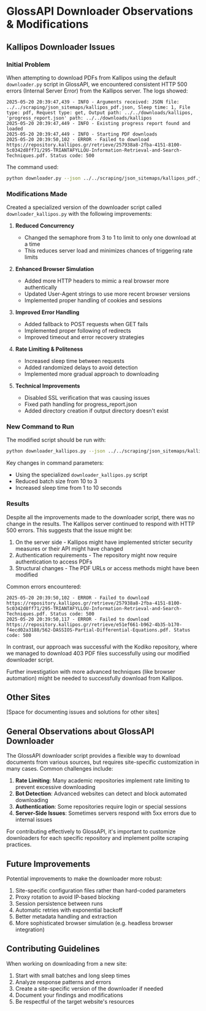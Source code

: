 # GlossAPI Downloader Observations & Modifications

## Kallipos Downloader Issues

### Initial Problem
When attempting to download PDFs from Kallipos using the default `downloader.py` script in GlossAPI, we encountered consistent HTTP 500 errors (Internal Server Error) from the Kallipos server. The logs showed:

```
2025-05-20 20:39:47,439 - INFO - Arguments received: JSON file: ../../scraping/json_sitemaps/kallipos_pdf.json, Sleep time: 1, File type: pdf, Request type: get, Output path: ../../downloads/kallipos, 'progress_report.json' path: ../../downloads/kallipos
2025-05-20 20:39:47,449 - INFO - Existing progress report found and loaded
2025-05-20 20:39:47,449 - INFO - Starting PDF downloads
2025-05-20 20:39:50,102 - ERROR - Failed to download https://repository.kallipos.gr/retrieve/257938a8-2fba-4151-8100-5c0342d8ff71/295-TRIANTAFYLLOU-Information-Retrieval-and-Search-Techniques.pdf. Status code: 500
```

The command used:
```bash
python downloader.py --json ../../scraping/json_sitemaps/kallipos_pdf.json --type pdf --req get --output ../../downloads/kallipos --batch 10
```

### Modifications Made
Created a specialized version of the downloader script called `downloader_kallipos.py` with the following improvements:

1. **Reduced Concurrency**
   - Changed the semaphore from 3 to 1 to limit to only one download at a time
   - This reduces server load and minimizes chances of triggering rate limits

2. **Enhanced Browser Simulation**
   - Added more HTTP headers to mimic a real browser more authentically
   - Updated User-Agent strings to use more recent browser versions
   - Implemented proper handling of cookies and sessions

3. **Improved Error Handling**
   - Added fallback to POST requests when GET fails
   - Implemented proper following of redirects
   - Improved timeout and error recovery strategies

4. **Rate Limiting & Politeness**
   - Increased sleep time between requests
   - Added randomized delays to avoid detection
   - Implemented more gradual approach to downloading

5. **Technical Improvements**
   - Disabled SSL verification that was causing issues
   - Fixed path handling for progress_report.json
   - Added directory creation if output directory doesn't exist

### New Command to Run
The modified script should be run with:

```bash
python downloader_kallipos.py --json ../../scraping/json_sitemaps/kallipos_pdf.json --type pdf --req get --output ../../downloads/kallipos --batch 3 --sleep 10
```

Key changes in command parameters:
- Using the specialized `downloader_kallipos.py` script
- Reduced batch size from 10 to 3
- Increased sleep time from 1 to 10 seconds

### Results
Despite all the improvements made to the downloader script, there was no change in the results. The Kallipos server continued to respond with HTTP 500 errors. This suggests that the issue might be:

1. On the server side - Kallipos might have implemented stricter security measures or their API might have changed
2. Authentication requirements - The repository might now require authentication to access PDFs
3. Structural changes - The PDF URLs or access methods might have been modified

Common errors encountered:
```
2025-05-20 20:39:50,102 - ERROR - Failed to download https://repository.kallipos.gr/retrieve/257938a8-2fba-4151-8100-5c0342d8ff71/295-TRIANTAFYLLOU-Information-Retrieval-and-Search-Techniques.pdf. Status code: 500
2025-05-20 20:39:50,117 - ERROR - Failed to download https://repository.kallipos.gr/retrieve/e51ef661-b962-4b35-b170-f4ecd02a3188/562-DASSIOS-Partial-Differential-Equations.pdf. Status code: 500
```

In contrast, our approach was successful with the Kodiko repository, where we managed to download 403 PDF files successfully using our modified downloader script.

Further investigation with more advanced techniques (like browser automation) might be needed to successfully download from Kallipos.

## Other Sites
[Space for documenting issues and solutions for other sites]

## General Observations about GlossAPI Downloader

The GlossAPI downloader script provides a flexible way to download documents from various sources, but requires site-specific customization in many cases. Common challenges include:

1. **Rate Limiting**: Many academic repositories implement rate limiting to prevent excessive downloading
2. **Bot Detection**: Advanced websites can detect and block automated downloading
3. **Authentication**: Some repositories require login or special sessions
4. **Server-Side Issues**: Sometimes servers respond with 5xx errors due to internal issues

For contributing effectively to GlossAPI, it's important to customize downloaders for each specific repository and implement polite scraping practices.

## Future Improvements

Potential improvements to make the downloader more robust:

1. Site-specific configuration files rather than hard-coded parameters
2. Proxy rotation to avoid IP-based blocking
3. Session persistence between runs
4. Automatic retries with exponential backoff
5. Better metadata handling and extraction
6. More sophisticated browser simulation (e.g. headless browser integration)

## Contributing Guidelines

When working on downloading from a new site:

1. Start with small batches and long sleep times
2. Analyze response patterns and errors
3. Create a site-specific version of the downloader if needed
4. Document your findings and modifications
5. Be respectful of the target website's resources